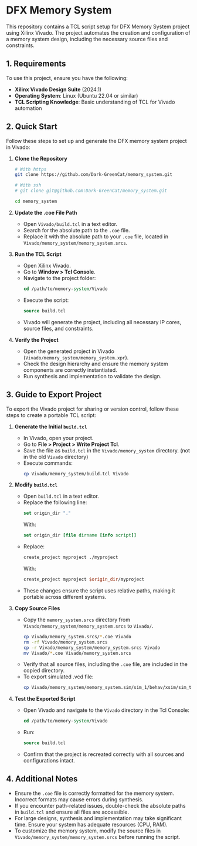 
# DFX Memory System

This repository contains a TCL script setup for DFX Memory System project using Xilinx Vivado. The project automates the creation and configuration of a memory system design, including the necessary source files and constraints.

## 1. Requirements

To use this project, ensure you have the following:

- **Xilinx Vivado Design Suite** (2024.1)
- **Operating System**: Linux (Ubuntu 22.04 or similar)
- **TCL Scripting Knowledge**: Basic understanding of TCL for Vivado automation

## 2. Quick Start

Follow these steps to set up and generate the DFX memory system project in Vivado:

1. **Clone the Repository**
   ```bash
   # With https
   git clone https://github.com/Dark-GreenCat/memory_system.git

   # With ssh
   # git clone git@github.com:Dark-GreenCat/memory_system.git

   cd memory_system
   ```

2. **Update the .coe File Path**
   - Open `Vivado/build.tcl` in a text editor.
   - Search for the absolute path to the `.coe` file.
   - Replace it with the absolute path to your `.coe` file, located in `Vivado/memory_system/memory_system.srcs`.

3. **Run the TCL Script**
   - Open Xilinx Vivado.
   - Go to **Window > Tcl Console**.
   - Navigate to the project folder:
     ```tcl
     cd /path/to/memory-system/Vivado
     ```
   - Execute the script:
     ```tcl
     source build.tcl
     ```
   - Vivado will generate the project, including all necessary IP cores, source files, and constraints.

4. **Verify the Project**
   - Open the generated project in Vivado (`Vivado/memory_system/memory_system.xpr`).
   - Check the design hierarchy and ensure the memory system components are correctly instantiated.
   - Run synthesis and implementation to validate the design.

## 3. Guide to Export Project

To export the Vivado project for sharing or version control, follow these steps to create a portable TCL script:

1. **Generate the Initial `build.tcl`**
   - In Vivado, open your project.
   - Go to **File > Project > Write Project Tcl**.
   - Save the file as `build.tcl` in the `Vivado/memory_system` directory. (not in the old `Vivado` directory)
   - Execute commands:
     ```bash
     cp Vivado/memory_system/build.tcl Vivado
     ```

2. **Modify `build.tcl`**
   - Open `build.tcl` in a text editor.
   - Replace the following line:
     ```tcl
     set origin_dir "."
     ```
     With:
     ```tcl
     set origin_dir [file dirname [info script]]
     ```
   - Replace:
     ```tcl
     create_project myproject ./myproject
     ```
     With:
     ```tcl
     create_project myproject $origin_dir/myproject
     ```
   - These changes ensure the script uses relative paths, making it portable across different systems.

3. **Copy Source Files**
   - Copy the `memory_system.srcs` directory from `Vivado/memory_system/memory_system.srcs` to `Vivado/`.
      ```bash
     cp Vivado/memory_system.srcs/*.coe Vivado
     rm -rf Vivado/memory_system.srcs
     cp -r Vivado/memory_system/memory_system.srcs Vivado
     mv Vivado/*.coe Vivado/memory_system.srcs
     ```
   - Verify that all source files, including the `.coe` file, are included in the copied directory.
   - To export simulated .vcd file:
      ```bash
     cp Vivado/memory_system/memory_system.sim/sim_1/behav/xsim/sim_top_u250.vcd Vivado/sim
     ```

4. **Test the Exported Script**
   - Open Vivado and navigate to the `Vivado` directory in the Tcl Console:
     ```tcl
     cd /path/to/memory-system/Vivado
     ```
   - Run:
     ```tcl
     source build.tcl
     ```
   - Confirm that the project is recreated correctly with all sources and configurations intact.

## 4. Additional Notes

- Ensure the `.coe` file is correctly formatted for the memory system. Incorrect formats may cause errors during synthesis.
- If you encounter path-related issues, double-check the absolute paths in `build.tcl` and ensure all files are accessible.
- For large designs, synthesis and implementation may take significant time. Ensure your system has adequate resources (CPU, RAM).
- To customize the memory system, modify the source files in `Vivado/memory_system/memory_system.srcs` before running the script.

